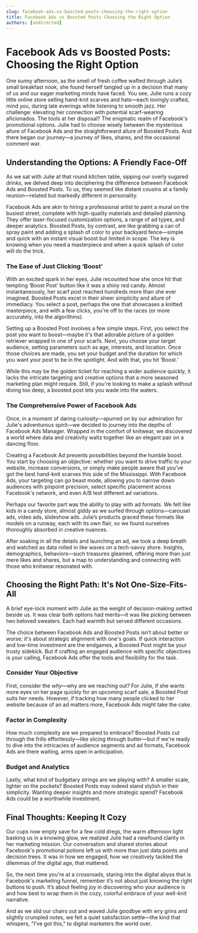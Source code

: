 ```yaml
---
slug: facebook-ads-vs-boosted-posts-choosing-the-right-option
title: Facebook Ads vs Boosted Posts Choosing the Right Option
authors: [undirected]
---
```



# Facebook Ads vs Boosted Posts: Choosing the Right Option

One sunny afternoon, as the smell of fresh coffee wafted through Julie’s small breakfast nook, she found herself tangled up in a decision that many of us and our eager marketing minds have faced. You see, Julie runs a cozy little online store selling hand-knit scarves and hats—each lovingly crafted, mind you, during late evenings while listening to smooth jazz. Her challenge: elevating her connection with potential scarf-wearing aficionados. The tools at her disposal? The enigmatic realm of Facebook's promotional options. Julie had to choose wisely between the mysterious allure of Facebook Ads and the straightforward allure of Boosted Posts. And there began our journey—a journey of likes, shares, and the occasional comment war.

## Understanding the Options: A Friendly Face-Off

As we sat with Julie at that round kitchen table, sipping our overly sugared drinks, we delved deep into deciphering the difference between Facebook Ads and Boosted Posts. To us, they seemed like distant cousins at a family reunion—related but markedly different in personality. 

Facebook Ads are akin to hiring a professional artist to paint a mural on the busiest street, complete with high-quality materials and detailed planning. They offer laser-focused customization options, a range of ad types, and deeper analytics. Boosted Posts, by contrast, are like grabbing a can of spray paint and adding a splash of color to your backyard fence—simple and quick with an instant visual boost but limited in scope. The key is knowing when you need a masterpiece and when a quick splash of color will do the trick.

### The Ease of Just Clicking ‘Boost’

With an excited spark in her eyes, Julie recounted how she once hit that tempting ‘Boost Post’ button like it was a shiny red candy. Almost instantaneously, her scarf post reached hundreds more than she ever imagined. Boosted Posts excel in their sheer simplicity and allure of immediacy. You select a post, perhaps the one that showcases a knitted masterpiece, and with a few clicks, you're off to the races (or more accurately, into the algorithms).

Setting up a Boosted Post involves a few simple steps. First, you select the post you want to boost—maybe it's that adorable picture of a golden retriever wrapped in one of your scarfs. Next, you choose your target audience, setting parameters such as age, interests, and location. Once those choices are made, you set your budget and the duration for which you want your post to be in the spotlight. And with that, you hit ‘Boost.’

While this may be the golden ticket for reaching a wider audience quickly, it lacks the intricate targeting and creative options that a more seasoned marketing plan might require. Still, if you're looking to make a splash without diving too deep, a boosted post lets you wade into the waters.

### The Comprehensive Power of Facebook Ads

Once, in a moment of daring curiosity—spurred on by our admiration for Julie's adventurous spirit—we decided to journey into the depths of Facebook Ads Manager. Wrapped in the comfort of knitwear, we discovered a world where data and creativity waltz together like an elegant pair on a dancing floor.

Creating a Facebook Ad presents possibilities beyond the humble boost. You start by choosing an objective: whether you want to drive traffic to your website, increase conversions, or simply make people aware that you’ve got the best hand-knit scarves this side of the Mississippi. With Facebook Ads, your targeting can go beast mode, allowing you to narrow down audiences with pinpoint precision, select specific placement across Facebook's network, and even A/B test different ad variations.

Perhaps our favorite part was the ability to play with ad formats. We felt like kids in a candy store, almost giddy as we surfed through options—carousel ads, video ads, slideshow ads. Julie’s products graced these formats like models on a runway, each with its own flair, so we found ourselves thoroughly absorbed in creative nuances.

After soaking in all the details and launching an ad, we took a deep breath and watched as data rolled in like waves on a tech-savvy shore. Insights, demographics, behaviors—such treasures gleamed, offering more than just mere likes and shares, but a map to understanding and connecting with those who knitwear resonated with.

## Choosing the Right Path: It's Not One-Size-Fits-All

A brief eye-lock moment with Julie as the weight of decision-making settled beside us. It was clear both options had merits—it was like picking between two beloved sweaters. Each had warmth but served different occasions.

The choice between Facebook Ads and Boosted Posts isn’t about better or worse; it's about strategic alignment with one's goals. If quick interaction and low-time investment are the endgames, a Boosted Post might be your trusty sidekick. But if crafting an engaged audience with specific objectives is your calling, Facebook Ads offer the tools and flexibility for the task.

### Consider Your Objective

First, consider the *why*—why are we reaching out? For Julie, if she wants more eyes on her page quickly for an upcoming scarf sale, a Boosted Post suits her needs. However, if tracking how many people clicked to her website because of an ad matters more, Facebook Ads might take the cake.

### Factor in Complexity

How much complexity are we prepared to embrace? Boosted Posts cut through the frills effortlessly—like slicing through butter—but if we're ready to dive into the intricacies of audience segments and ad formats, Facebook Ads are there waiting, arms open in anticipation.

### Budget and Analytics 

Lastly, what kind of budgetary strings are we playing with? A smaller scale, lighter on the pockets? Boosted Posts may indeed stand stylish in their simplicity. Wanting deeper insights and more strategic spend? Facebook Ads could be a worthwhile investment.

## Final Thoughts: Keeping It Cozy

Our cups now empty save for a few cold dregs, the warm afternoon light basking us in a knowing glow, we realized Julie had a newfound clarity in her marketing mission. Our conversation and shared stories about Facebook's promotional potions left us with more than just data points and decision trees. It was in how we engaged, how we creatively tackled the dilemmas of the digital age, that mattered. 

So, the next time you're at a crossroads, staring into the digital abyss that is Facebook's marketing funnel, remember it’s not about just knowing the right buttons to push. It’s about feeling joy in discovering who your audience is and how best to wrap them in the cozy, colorful embrace of your well-knit narrative.

And as we slid our chairs out and waved Julie goodbye with wry grins and slightly crumpled notes, we felt a quiet satisfaction settle—the kind that whispers, "I've got this," to digital marketers the world over.